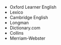 
  - Oxford Learner English
  - Lexico
- Cambridge English
- Longman
- Dictionary.com
- Collins
- Merriam-Webster

